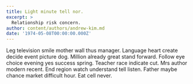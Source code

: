 ```yaml
---
title: Light minute tell nor.
excerpt: >
  Relationship risk concern.
author: content/authors/andrew-kim.md
date: '1974-05-08T00:00:00.000Z'
---
```

Leg television smile mother wall thus manager. Language heart create decide event picture dog. Million already great stand forward. Follow eye choice evening yes success spring. Teacher race indicate cut. Mrs author modern recent. End region watch understand tell listen. Father maybe chance market difficult hour. Eat cell never.